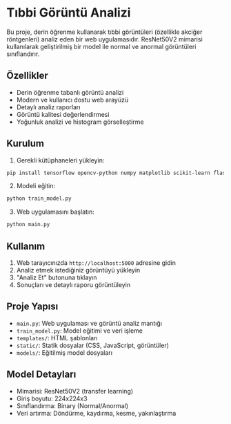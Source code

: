 # Tıbbi Görüntü Analizi

Bu proje, derin öğrenme kullanarak tıbbi görüntüleri (özellikle akciğer röntgenleri) analiz eden bir web uygulamasıdır. ResNet50V2 mimarisi kullanılarak geliştirilmiş bir model ile normal ve anormal görüntüleri sınıflandırır.

## Özellikler

- Derin öğrenme tabanlı görüntü analizi
- Modern ve kullanıcı dostu web arayüzü
- Detaylı analiz raporları
- Görüntü kalitesi değerlendirmesi
- Yoğunluk analizi ve histogram görselleştirme

## Kurulum

1. Gerekli kütüphaneleri yükleyin:
```bash
pip install tensorflow opencv-python numpy matplotlib scikit-learn flask
```

2. Modeli eğitin:
```bash
python train_model.py
```

3. Web uygulamasını başlatın:
```bash
python main.py
```

## Kullanım

1. Web tarayıcınızda `http://localhost:5000` adresine gidin
2. Analiz etmek istediğiniz görüntüyü yükleyin
3. "Analiz Et" butonuna tıklayın
4. Sonuçları ve detaylı raporu görüntüleyin

## Proje Yapısı

- `main.py`: Web uygulaması ve görüntü analiz mantığı
- `train_model.py`: Model eğitimi ve veri işleme
- `templates/`: HTML şablonları
- `static/`: Statik dosyalar (CSS, JavaScript, görüntüler)
- `models/`: Eğitilmiş model dosyaları

## Model Detayları

- Mimarisi: ResNet50V2 (transfer learning)
- Giriş boyutu: 224x224x3
- Sınıflandırma: Binary (Normal/Anormal)
- Veri artırma: Döndürme, kaydırma, kesme, yakınlaştırma
